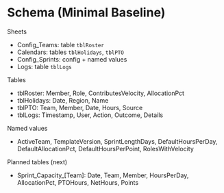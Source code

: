 # Schema (Minimal Baseline)

Sheets
- Config_Teams: table `tblRoster`
- Calendars: tables `tblHolidays`, `tblPTO`
- Config_Sprints: config + named values
- Logs: table `tblLogs`

Tables
- tblRoster: Member, Role, ContributesVelocity, AllocationPct
- tblHolidays: Date, Region, Name
- tblPTO: Team, Member, Date, Hours, Source
- tblLogs: Timestamp, User, Action, Outcome, Details

Named values
- ActiveTeam, TemplateVersion, SprintLengthDays, DefaultHoursPerDay, DefaultAllocationPct, DefaultHoursPerPoint, RolesWithVelocity

Planned tables (next)
- Sprint_Capacity_[Team]: Date, Team, Member, HoursPerDay, AllocationPct, PTOHours, NetHours, Points

